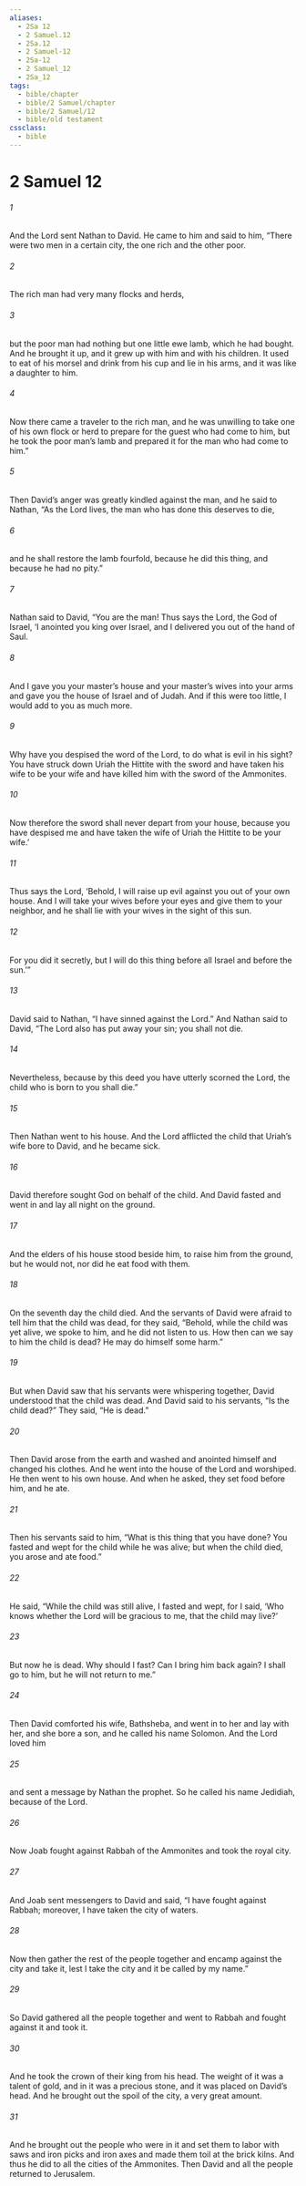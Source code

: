 ```yaml
---
aliases:
  - 2Sa 12
  - 2 Samuel.12
  - 2Sa.12
  - 2 Samuel-12
  - 2Sa-12
  - 2 Samuel_12
  - 2Sa_12
tags:
  - bible/chapter
  - bible/2 Samuel/chapter
  - bible/2 Samuel/12
  - bible/old testament
cssclass:
  - bible
---
```


# 2 Samuel 12

###### 1
And the Lord sent Nathan to David. He came to him and said to him, “There were two men in a certain city, the one rich and the other poor.
###### 2
The rich man had very many flocks and herds,
###### 3
but the poor man had nothing but one little ewe lamb, which he had bought. And he brought it up, and it grew up with him and with his children. It used to eat of his morsel and drink from his cup and lie in his arms, and it was like a daughter to him.
###### 4
Now there came a traveler to the rich man, and he was unwilling to take one of his own flock or herd to prepare for the guest who had come to him, but he took the poor man’s lamb and prepared it for the man who had come to him.”
###### 5
Then David’s anger was greatly kindled against the man, and he said to Nathan, “As the Lord lives, the man who has done this deserves to die,
###### 6
and he shall restore the lamb fourfold, because he did this thing, and because he had no pity.”
###### 7
Nathan said to David, “You are the man! Thus says the Lord, the God of Israel, ‘I anointed you king over Israel, and I delivered you out of the hand of Saul.
###### 8
And I gave you your master’s house and your master’s wives into your arms and gave you the house of Israel and of Judah. And if this were too little, I would add to you as much more.
###### 9
Why have you despised the word of the Lord, to do what is evil in his sight? You have struck down Uriah the Hittite with the sword and have taken his wife to be your wife and have killed him with the sword of the Ammonites.
###### 10
Now therefore the sword shall never depart from your house, because you have despised me and have taken the wife of Uriah the Hittite to be your wife.’
###### 11
Thus says the Lord, ‘Behold, I will raise up evil against you out of your own house. And I will take your wives before your eyes and give them to your neighbor, and he shall lie with your wives in the sight of this sun.
###### 12
For you did it secretly, but I will do this thing before all Israel and before the sun.’”
###### 13
David said to Nathan, “I have sinned against the Lord.” And Nathan said to David, “The Lord also has put away your sin; you shall not die.
###### 14
Nevertheless, because by this deed you have utterly scorned the Lord, the child who is born to you shall die.”
###### 15
Then Nathan went to his house. And the Lord afflicted the child that Uriah’s wife bore to David, and he became sick.
###### 16
David therefore sought God on behalf of the child. And David fasted and went in and lay all night on the ground.
###### 17
And the elders of his house stood beside him, to raise him from the ground, but he would not, nor did he eat food with them.
###### 18
On the seventh day the child died. And the servants of David were afraid to tell him that the child was dead, for they said, “Behold, while the child was yet alive, we spoke to him, and he did not listen to us. How then can we say to him the child is dead? He may do himself some harm.”
###### 19
But when David saw that his servants were whispering together, David understood that the child was dead. And David said to his servants, “Is the child dead?” They said, “He is dead.”
###### 20
Then David arose from the earth and washed and anointed himself and changed his clothes. And he went into the house of the Lord  and worshiped. He then went to his own house. And when he asked, they set food before him, and he ate.
###### 21
Then his servants said to him, “What is this thing that you have done? You fasted and wept for the child while he was alive; but when the child died, you arose and ate food.”
###### 22
He said, “While the child was still alive, I fasted and wept, for I said, ‘Who knows whether the Lord will be gracious to me, that the child may live?’
###### 23
But now he is dead. Why should I fast? Can I bring him back again? I shall go to him, but he will not return to me.”
###### 24
Then David comforted his wife, Bathsheba, and went in to her and lay with her, and she bore a son, and he called his name Solomon. And the Lord loved him
###### 25
and sent a message by Nathan the prophet. So he called his name Jedidiah, because of the Lord.
###### 26
Now Joab fought against Rabbah of the Ammonites and took the royal city.
###### 27
And Joab sent messengers to David and said, “I have fought against Rabbah; moreover, I have taken the city of waters.
###### 28
Now then gather the rest of the people together and encamp against the city and take it, lest I take the city and it be called by my name.”
###### 29
So David gathered all the people together and went to Rabbah and fought against it and took it.
###### 30
And he took the crown of their king from his head. The weight of it was a talent of gold, and in it was a precious stone, and it was placed on David’s head. And he brought out the spoil of the city, a very great amount.
###### 31
And he brought out the people who were in it and set them to labor with saws and iron picks and iron axes and made them toil at the brick kilns. And thus he did to all the cities of the Ammonites. Then David and all the people returned to Jerusalem.


